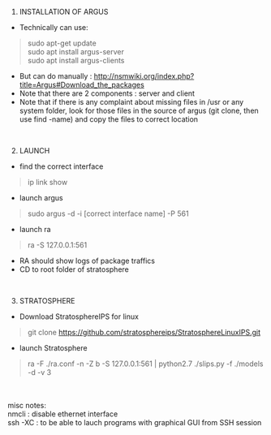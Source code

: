 1. INSTALLATION OF ARGUS

* Technically can use:
> sudo apt-get update <br/>
> sudo apt install argus-server <br/>
> sudo apt install argus-clients <br/>
* But can do manually :
http://nsmwiki.org/index.php?title=Argus#Download_the_packages
* Note that there are 2 components : server and client
* Note that if there is any complaint about missing files in /usr or any system folder, look for those files in the source of argus (git clone, then use find -name) and copy the files to correct location
<br/>

 2. LAUNCH
  * find the correct interface <br/>
> ip link show
  * launch argus
> sudo argus -d -i [correct interface name] -P 561
* launch ra
> ra -S 127.0.0.1:561
* RA should show logs of package traffics
* CD to root folder of stratosphere
<br/>
  
3. STRATOSPHERE
* Download StratosphereIPS for linux
> git clone https://github.com/stratosphereips/StratosphereLinuxIPS.git
* launch Stratosphere
> ra -F ./ra.conf -n -Z b -S 127.0.0.1:561 | python2.7 ./slips.py -f ./models -d -v 3
<br/>  
<br/>  
misc notes:<br/>  
nmcli : disable ethernet interface<br/>  
ssh -XC : to be able to lauch programs with graphical GUI from SSH session<br/>  
